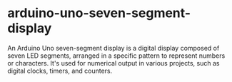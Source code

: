 # arduino-uno-seven-segment-display
An Arduino Uno seven-segment display is a digital display composed of seven LED segments, arranged in a specific pattern to represent numbers or characters. It's used for numerical output in various projects, such as digital clocks, timers, and counters.
